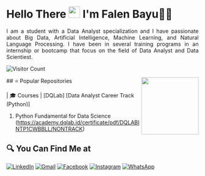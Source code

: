 <!--<img align='right' src = "https://github.com/falenbayu/github-stats-transparent/blob/output/generated/overview.svg">-->
# Hello There <img src="https://github.com/TheDudeThatCode/TheDudeThatCode/blob/master/Assets/Hi.gif" width="30px"> I'm Falen Bayu🧑🏻

<p align="justify">
  I am a student with a Data Analyst specialization and I have passionate about Big Data, Artificial Intelligence, Machine Learning, and Natural Language Processing. I have been in several training programs in an internship or bootcamp that focus on the field of Data Analyst and Data Scientiest.
</p>

<!-- ## 👁‍🗨 Visitors Count -->

![Visitor Count](https://profile-counter.glitch.me/{falenbayu}/count.svg)
<p><img align='right' src="http://images6.fanpop.com/image/photos/37500000/Chi-typing-on-a-computer-chis-sweet-home-chis-new-address-37597964-300-225.gif" height="150px">
</p>
 ## ⭐ Popular Repositories

| 🎓 Courses | [DQLab] [Data Analyst Career Track (Python)]
1. Python Fundamental for Data Science (https://academy.dqlab.id/certificate/pdf/DQLABINTP1CWBBLL/NONTRACK)

<!--[Dicoding](https://github.com/myarist/Dicoding) · [Progate](https://github.com/myarist/Progate) |
|:--------|:--------------------|
| ⚙ Projects | [Rock Paper Scissors](https://github.com/myarist/Rock-Paper-Scissors) · [Interactive ML Dashboard](https://github.com/myarist/Interactive-Machine-Learning-Dashboard) | 

| 📝  Articles | [Data Science Guide](https://github.com/myarist/Data-Science-Guide) · [Data Science Learning Path](https://github.com/myarist/Data-Science-Learning-Path) | 

## 📃 Latest Articles-->

<!-- <img align='right' src="https://media0.giphy.com/media/f6hnhHkks8bk4jwjh3/giphy.gif" height="150px"> -->

<!-- BLOG-POST-LIST:START -->
<!--- [Matematika Diskrit : Kombinatorial](https://www.belajarstatistics.com/blog/2021/08/22/kombinatorial/)
- [Algoritma dan Pemrogaman : Contoh Program dengan Struktur Case](https://www.belajarstatistik.com/blog/2021/08/21/contoh-program-dengan-struktur-case/)
- [Algoritma dan Pemrogaman : Konsep Case](https://www.belajarstatistik.com/blog/2021/08/20/konsep-case/)
- [Algoritma dan Pemrogaman : Kasus Else Bermasalah](https://www.belajarstatistik.com/blog/2021/08/19/kasus-else-bermasalah/)
- [Algoritma dan Pemrogaman : Kondisi Bersarang](https://www.belajarstatistik.com/blog/2021/08/18/kondisi-bersarang/)
<!-- BLOG-POST-LIST:END -->


## 🔍 You Can Find Me at

<p>
  <a href="https://www.linkedin.com/in/falen-bayu-adhetya" target="_blank"><img alt="LinkedIn" src="https://img.shields.io/badge/linkedin-%230077B5.svg?&style=for-the-badge&logo=linkedin&logoColor=white" /></a>    
  <a href="mailto:falenbayu0@gmail.com" target="_blank"><img alt="Gmail" src="https://img.shields.io/badge/gmail-D14836?&style=for-the-badge&logo=gmail&logoColor=white"/></a>    
  <a href="https://www.facebook.com/falenbayu" target="_blank"><img alt="Facebook" src="https://img.shields.io/badge/facebook-%231877F2.svg?&style=for-the-badge&logo=facebook&logoColor=white" /></a>  
  <a href="https://www.instagram.com/falen_bayu/" target="_blank"><img alt="Instagram" src="https://img.shields.io/badge/instagram-%23E4405F.svg?&style=for-the-badge&logo=instagram&logoColor=white" /></a>  
<!--   <a href="https://twitter.com/my_arist" target="_blank"><img alt="Twitter" src="https://img.shields.io/badge/twitter-%231DA1F2.svg?&style=for-the-badge&logo=twitter&logoColor=white" /></a>   -->
  <a href="https://wa.me/" target="_blank"><img alt="WhatsApp" src="https://img.shields.io/badge/WhatsApp-25D366?style=for-the-badge&logo=whatsapp&logoColor=white" /></a>  
</p>


